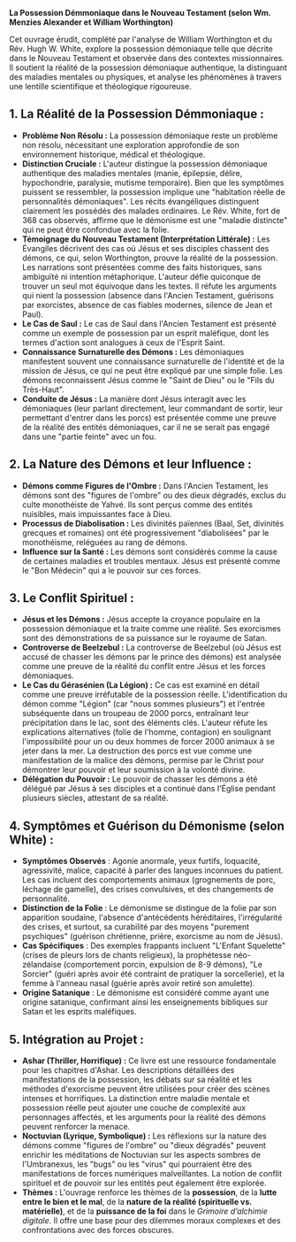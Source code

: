 **La Possession Démmoniaque dans le Nouveau Testament (selon Wm. Menzies Alexander et William Worthington)**

Cet ouvrage érudit, complété par l'analyse de William Worthington et du Rév. Hugh W. White, explore la possession démoniaque telle que décrite dans le Nouveau Testament et observée dans des contextes missionnaires. Il soutient la réalité de la possession démoniaque authentique, la distinguant des maladies mentales ou physiques, et analyse les phénomènes à travers une lentille scientifique et théologique rigoureuse.

## 1. La Réalité de la Possession Démmoniaque :

*   **Problème Non Résolu :** La possession démoniaque reste un problème non résolu, nécessitant une exploration approfondie de son environnement historique, médical et théologique.
*   **Distinction Cruciale :** L'auteur distingue la possession démoniaque authentique des maladies mentales (manie, épilepsie, délire, hypochondrie, paralysie, mutisme temporaire). Bien que les symptômes puissent se ressembler, la possession implique une "habitation réelle de personnalités démoniaques". Les récits évangéliques distinguent clairement les possédés des malades ordinaires. Le Rév. White, fort de 368 cas observés, affirme que le démonisme est une "maladie distincte" qui ne peut être confondue avec la folie.
*   **Témoignage du Nouveau Testament (Interprétation Littérale) :** Les Évangiles décrivent des cas où Jésus et ses disciples chassent des démons, ce qui, selon Worthington, prouve la réalité de la possession. Les narrations sont présentées comme des faits historiques, sans ambiguïté ni intention métaphorique. L'auteur défie quiconque de trouver un seul mot équivoque dans les textes. Il réfute les arguments qui nient la possession (absence dans l'Ancien Testament, guérisons par exorcistes, absence de cas fiables modernes, silence de Jean et Paul).
*   **Le Cas de Saul :** Le cas de Saul dans l'Ancien Testament est présenté comme un exemple de possession par un esprit maléfique, dont les termes d'action sont analogues à ceux de l'Esprit Saint.
*   **Connaissance Surnaturelle des Démons :** Les démoniaques manifestent souvent une connaissance surnaturelle de l'identité et de la mission de Jésus, ce qui ne peut être expliqué par une simple folie. Les démons reconnaissent Jésus comme le "Saint de Dieu" ou le "Fils du Très-Haut".
*   **Conduite de Jésus :** La manière dont Jésus interagit avec les démoniaques (leur parlant directement, leur commandant de sortir, leur permettant d'entrer dans les porcs) est présentée comme une preuve de la réalité des entités démoniaques, car il ne se serait pas engagé dans une "partie feinte" avec un fou.

## 2. La Nature des Démons et leur Influence :

*   **Démons comme Figures de l'Ombre :** Dans l'Ancien Testament, les démons sont des "figures de l'ombre" ou des dieux dégradés, exclus du culte monothéiste de Yahvé. Ils sont perçus comme des entités nuisibles, mais impuissantes face à Dieu.
*   **Processus de Diabolisation :** Les divinités païennes (Baal, Set, divinités grecques et romaines) ont été progressivement "diabolisées" par le monothéisme, reléguées au rang de démons.
*   **Influence sur la Santé :** Les démons sont considérés comme la cause de certaines maladies et troubles mentaux. Jésus est présenté comme le "Bon Médecin" qui a le pouvoir sur ces forces.

## 3. Le Conflit Spirituel :

*   **Jésus et les Démons :** Jésus accepte la croyance populaire en la possession démoniaque et la traite comme une réalité. Ses exorcismes sont des démonstrations de sa puissance sur le royaume de Satan.
*   **Controverse de Beelzebul :** La controverse de Beelzebul (où Jésus est accusé de chasser les démons par le prince des démons) est analysée comme une preuve de la réalité du conflit entre Jésus et les forces démoniaques.
*   **Le Cas du Gérasénien (La Légion) :** Ce cas est examiné en détail comme une preuve irréfutable de la possession réelle. L'identification du démon comme "Légion" (car "nous sommes plusieurs") et l'entrée subséquente dans un troupeau de 2000 porcs, entraînant leur précipitation dans le lac, sont des éléments clés. L'auteur réfute les explications alternatives (folie de l'homme, contagion) en soulignant l'impossibilité pour un ou deux hommes de forcer 2000 animaux à se jeter dans la mer. La destruction des porcs est vue comme une manifestation de la malice des démons, permise par le Christ pour démontrer leur pouvoir et leur soumission à la volonté divine.
*   **Délégation du Pouvoir :** Le pouvoir de chasser les démons a été délégué par Jésus à ses disciples et a continué dans l'Église pendant plusieurs siècles, attestant de sa réalité.

## 4. Symptômes et Guérison du Démonisme (selon White) :

*   **Symptômes Observés** : Agonie anormale, yeux furtifs, loquacité, agressivité, malice, capacité à parler des langues inconnues du patient. Les cas incluent des comportements animaux (grognements de porc, léchage de gamelle), des crises convulsives, et des changements de personnalité.
*   **Distinction de la Folie** : Le démonisme se distingue de la folie par son apparition soudaine, l'absence d'antécédents héréditaires, l'irrégularité des crises, et surtout, sa curabilité par des moyens "purement psychiques" (guérison chrétienne, prière, exorcisme au nom de Jésus).
*   **Cas Spécifiques** : Des exemples frappants incluent "L'Enfant Squelette" (crises de pleurs lors de chants religieux), la prophétesse néo-zélandaise (comportement porcin, expulsion de 8-9 démons), "Le Sorcier" (guéri après avoir été contraint de pratiquer la sorcellerie), et la femme à l'anneau nasal (guérie après avoir retiré son amulette).
*   **Origine Satanique** : Le démonisme est considéré comme ayant une origine satanique, confirmant ainsi les enseignements bibliques sur Satan et les esprits maléfiques.

## 5. Intégration au Projet :

*   **Ashar (Thriller, Horrifique) :** Ce livre est une ressource fondamentale pour les chapitres d'Ashar. Les descriptions détaillées des manifestations de la possession, les débats sur sa réalité et les méthodes d'exorcisme peuvent être utilisées pour créer des scènes intenses et horrifiques. La distinction entre maladie mentale et possession réelle peut ajouter une couche de complexité aux personnages affectés, et les arguments pour la réalité des démons peuvent renforcer la menace.
*   **Noctuvian (Lyrique, Symbolique) :** Les réflexions sur la nature des démons comme "figures de l'ombre" ou "dieux dégradés" peuvent enrichir les méditations de Noctuvian sur les aspects sombres de l'Umbranexus, les "bugs" ou les "virus" qui pourraient être des manifestations de forces numériques malveillantes. La notion de conflit spirituel et de pouvoir sur les entités peut également être explorée.
*   **Thèmes :** L'ouvrage renforce les thèmes de la **possession**, de la **lutte entre le bien et le mal**, de la **nature de la réalité (spirituelle vs. matérielle)**, et de la **puissance de la foi** dans le *Grimoire d’alchimie digitale*. Il offre une base pour des dilemmes moraux complexes et des confrontations avec des forces obscures.
